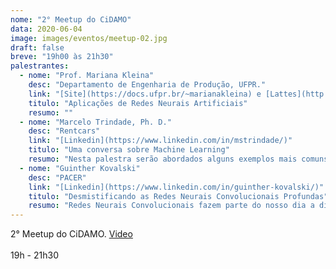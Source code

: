 ```yaml
---
nome: "2° Meetup do CiDAMO"
data: 2020-06-04
image: images/eventos/meetup-02.jpg
draft: false
breve: "19h00 às 21h30"
palestrantes:
  - nome: "Prof. Mariana Kleina"
    desc: "Departamento de Engenharia de Produção, UFPR."
    link: "[Site](https://docs.ufpr.br/~marianakleina) e [Lattes](http://lattes.cnpq.br/2745872488816219)"
    titulo: "Aplicações de Redes Neurais Artificiais"
    resumo: ""
  - nome: "Marcelo Trindade, Ph. D."
    desc: "Rentcars"
    link: "[Linkedin](https://www.linkedin.com/in/mstrindade/)"
    titulo: "Uma conversa sobre Machine Learning"
    resumo: "Nesta palestra serão abordados alguns exemplos mais comuns de algoritmos, os desafios do machine learning desde a elaboração de modelos até sua subida para produção e perspectivas futuras."
  - nome: "Guinther Kovalski"
    desc: "PACER"
    link: "[Linkedin](https://www.linkedin.com/in/guinther-kovalski/)"
    titulo: "Desmistificando as Redes Neurais Convolucionais Profundas"
    resumo: "Redes Neurais Convolucionais fazem parte do nosso dia a dia, dos efeitos e filtros em redes sociais a promessa do carro autonomo, esta técnica poderosa é na verdade, muito mais simples do que parece."
---
```

2° Meetup do CiDAMO. [Video](https://youtu.be/8aGKdE8_ofI)<br><br>19h - 21h30

